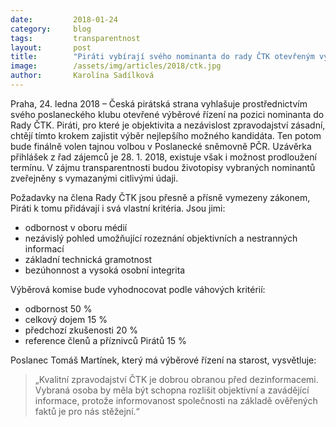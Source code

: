 ```yaml
---
date:         2018-01-24
category:     blog
tags:         transparentnost
layout:       post
title:        "Piráti vybírají svého nominanta do rady ČTK otevřeným výběrovým řízením"
image:        /assets/img/articles/2018/ctk.jpg
author:       Karolína Sadílková
---
```


Praha, 24. ledna 2018 – Česká pirátská strana vyhlašuje prostřednictvím svého poslaneckého klubu otevřené výběrové řízení na pozici nominanta do Rady ČTK. Piráti, pro které je objektivita a nezávislost zpravodajství zásadní, chtějí tímto krokem zajistit výběr nejlepšího možného kandidáta. Ten potom bude finálně volen tajnou volbou v Poslanecké sněmovně PČR. Uzávěrka přihlášek z řad zájemců je 28. 1. 2018, existuje však i možnost prodloužení termínu. V zájmu transparentnosti budou životopisy vybraných nominantů zveřejněny s vymazanými citlivými údaji.

Požadavky na člena Rady ČTK jsou přesně a přísně vymezeny zákonem, Piráti k tomu přidávají i svá vlastní kritéria. Jsou jimi: 

*   odbornost v oboru médií 
*   nezávislý pohled umožňující rozeznání objektivních a nestranných informací
*   základní technická gramotnost
*   bezúhonnost a vysoká osobní integrita
 
Výběrová komise bude vyhodnocovat podle váhových kritérií:

*   odbornost 50 %
*   celkový dojem 15 %
*   předchozí zkušenosti 20 %
*   reference členů a příznivců Pirátů 15 %

Poslanec Tomáš Martínek, který má výběrové řízení na starost, vysvětluje: 

> „Kvalitní zpravodajství ČTK je dobrou obranou před dezinformacemi. Vybraná osoba by měla být schopna rozlišit objektivní a zavádějící informace, protože informovanost společnosti na základě ověřených faktů je pro nás stěžejní.“
 
